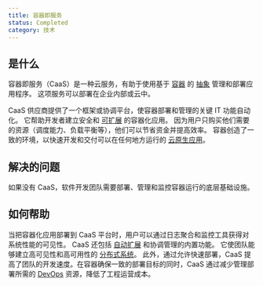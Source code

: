 ```yaml
---
title: 容器即服务
status: Completed
category: 技术
---
```


## 是什么

容器即服务（CaaS）是一种云服务，有助于使用基于 [容器](/zh/container/) 的 [抽象](/abstraction/) 管理和部署应用程序。
这项服务可以部署在企业内部或云中。

CaaS 供应商提供了一个框架或协调平台，使容器部署和管理的关键 IT 功能自动化。
它帮助开发者建立安全和 [可扩展](/scalibility/) 的容器化应用。
因为用户只购买他们需要的资源（调度能力、负载平衡等），他们可以节省资金并提高效率。
容器创造了一致的环境，以快速开发和交付可以在任何地方运行的 [云原生应用](/zh/cloud_native_apps/)。

## 解决的问题

如果没有 CaaS，软件开发团队需要部署、管理和监控容器运行的底层基础设施。

## 如何帮助

当把容器化应用部署到 CaaS 平台时，用户可以通过日志聚合和监控工具获得对系统性能的可见性。
CaaS 还包括 [自动扩展](/auto_scaling/) 和协调管理的内置功能。
它使团队能够建立高可见性和高可用性的 [分布式系统](/zh/distributed_systems/)。
此外，通过允许快速部署，CaaS 提高了团队的开发速度。在容器确保一致的部署目标的同时，CaaS 通过减少管理部署所需的 [DevOps](/zh/devops/) 资源，降低了工程运营成本。
